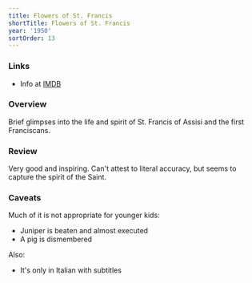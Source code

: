 ```yaml
---
title: Flowers of St. Francis
shortTitle: Flowers of St. Francis
year: '1950'
sortOrder: 13
---
```


### Links

* Info at [IMDB](https://www.imdb.com/title/tt0042477/)

### Overview

Brief glimpses into the life and spirit of St. Francis of Assisi and the first Franciscans.

### Review

Very good and inspiring. Can't attest to literal accuracy, but seems to capture the spirit of the Saint.

### Caveats

Much of it is not appropriate for younger kids:

* Juniper is beaten and almost executed
* A pig is dismembered

Also:

* It's only in Italian with subtitles

